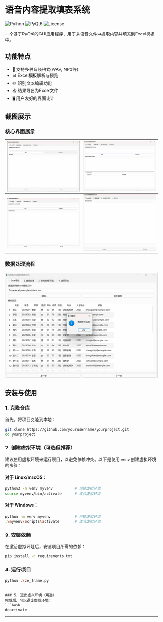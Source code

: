 #  语音内容提取填表系统

![Python](https://img.shields.io/badge/Python-3.8+-blue.svg)
![PyQt6](https://img.shields.io/badge/PyQt6-6.4-green.svg)
![License](https://img.shields.io/badge/License-MIT-yellow.svg)

一个基于PyQt6的GUI应用程序，用于从语音文件中提取内容并填充到Excel模板中。

## 功能特点

- 🎤 支持多种音频格式(WAV, MP3等)
- 📊 Excel模板解析与预览
- ✏️ 识别文本编辑功能
- 📥 结果导出为Excel文件
- 🖥️ 用户友好的界面设计

## 截图展示

### 核心界面展示
| ![excel模版](docs/excel模版.png) | ![音频处理](docs/音频处理.png) |
|----------------------------------|--------------------------------|
| ![资料表格](docs/资料表格.png)   | ![结果导出](docs/结果导出.png) |

### 数据处理流程
![解析excel](docs/解析excel.png)
## 安装与使用

### 1. 克隆仓库
首先，将项目克隆到本地：
```bash
git clone https://github.com/yourusername/yourproject.git
cd yourproject
```

### 2. 创建虚拟环境（可选但推荐）
建议使用虚拟环境来运行项目，以避免依赖冲突。以下是使用 `venv` 创建虚拟环境的步骤：

#### 对于 Linux/macOS：
```bash
python3 -m venv myvenv          # 创建虚拟环境
source myvenv/bin/activate      # 激活虚拟环境
```

#### 对于 Windows：
```bash
python -m venv myvenv           # 创建虚拟环境
.\myvenv\Scripts\activate       # 激活虚拟环境
```

### 3. 安装依赖
在激活虚拟环境后，安装项目所需的依赖：
```bash
pip install -r requirements.txt
```

### 4. 运行项目

```bash
python .\ze_frame.py
```

```

### 5. 退出虚拟环境（可选）
完成后，可以退出虚拟环境：
```bash
deactivate
```

---
